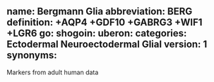 name: Bergmann Glia
abbreviation: BERG
definition: +AQP4 +GDF10 +GABRG3 +WIF1 +LGR6
go:
shogoin: 
uberon:
categories: Ectodermal Neuroectodermal Glial
version: 1
synonyms:
---

Markers from adult human data